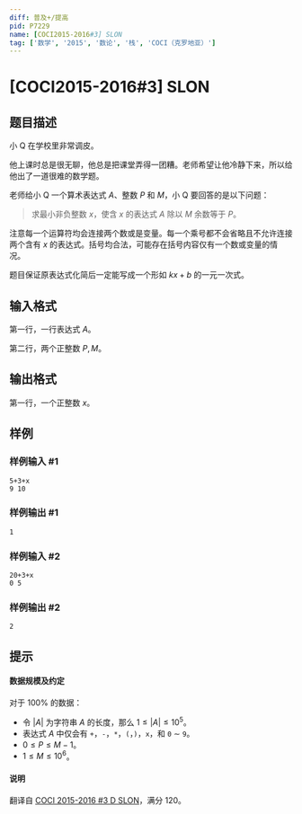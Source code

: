 ```yaml
---
diff: 普及+/提高
pid: P7229
name: [COCI2015-2016#3] SLON
tag: ['数学', '2015', '数论', '栈', 'COCI（克罗地亚）']
---
```

# [COCI2015-2016#3] SLON
## 题目描述

小 Q 在学校里非常调皮。

他上课时总是很无聊，他总是把课堂弄得一团糟。老师希望让他冷静下来，所以给他出了一道很难的数学题。

老师给小 Q 一个算术表达式 $A$、整数 $P$ 和 $M$，小 Q 要回答的是以下问题：

> 求最小非负整数  $x$，使含  $x$ 的表达式  $A$ 除以  $M$ 余数等于  $P$。

注意每一个运算符均会连接两个数或是变量。每一个乘号都不会省略且不允许连接两个含有 $x$ 的表达式。括号均合法，可能存在括号内容仅有一个数或变量的情况。

题目保证原表达式化简后一定能写成一个形如 $kx+b$ 的一元一次式。
## 输入格式

第一行，一行表达式 $A$。

第二行，两个正整数 $P, M$。
## 输出格式

第一行，一个正整数 $x$。
## 样例

### 样例输入 #1
```
5+3+x
9 10

```
### 样例输出 #1
```
1
```
### 样例输入 #2
```
20+3+x
0 5

```
### 样例输出 #2
```
2
```
## 提示

#### 数据规模及约定

对于 $100\%$ 的数据：
- 令 $|A|$ 为字符串 $A$ 的长度，那么 $1 \le |A| \le 10 ^ 5$。
- 表达式 $A$ 中仅会有 $\texttt{+}$，$\texttt{-}$，$\texttt{*}$，$\texttt{(}$，$\texttt{)}$，$\texttt{x}$，和 $\texttt{0}$ $\sim$ $\texttt{9}$。
- $0 \le P \le M - 1$。
- $1 \le M \le 10 ^ 6$。

#### 说明
翻译自 [COCI 2015-2016 #3 D SLON](https://hsin.hr/coci/archive/2015_2016/contest3_tasks.pdf)，满分 120。
